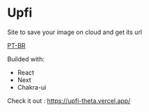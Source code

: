 # Upfi
Site to save your image on cloud and get its url

[PT-BR](https://github.com/Celso-Lorensatto/Upfi/blob/master/README_PT-BR.md)

Builded with:
- React
- Next
- Chakra-ui

Check it out : https://upfi-theta.vercel.app/
